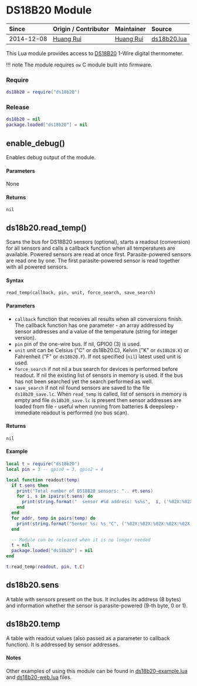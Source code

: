 # DS18B20 Module
| Since  | Origin / Contributor  | Maintainer  | Source  |
| :----- | :-------------------- | :---------- | :------ |
| 2014-12-08 | [Huang Rui](https://github.com/vowstar) | [Huang Rui](https://github.com/vowstar) | [ds18b20.lua](../../../lua_modules/ds18b20/ds18b20.lua) |

This Lua module provides access to [DS18B20](https://datasheets.maximintegrated.com/en/ds/DS18B20.pdf) 1-Wire digital thermometer.

!!! note
	The module requires `ow` C module built into firmware.

### Require
```lua
ds18b20 = require("ds18b20")
```

### Release
```lua
ds18b20 = nil
package.loaded["ds18b20"] = nil
```

## enable_debug()
Enables debug output of the module.

#### Parameters
None

#### Returns
`nil`

## ds18b20.read_temp()
Scans the bus for DS18B20 sensors (optional), starts a readout (conversion) for all sensors and calls a callback function when all temperatures are available. Powered sensors are read at once first. Parasite-powered sensors are read one by one. The first parasite-powered sensor is read together with all powered sensors.

#### Syntax
`read_temp(callback, pin, unit, force_search, save_search)`

#### Parameters
- `callback` function that receives all results when all conversions finish. The callback function has one parameter - an array addressed by sensor addresses and a value of the temperature (string for integer version).
- `pin` pin of the one-wire bus. If nil, GPIO0 (3) is used.
- `unit` unit can be Celsius ("C" or ds18b20.C), Kelvin ("K" or `ds18b20.K`) or Fahrenheit ("F" or `ds18b20.F`). If not specified (`nil`) latest used unit is used.
- `force_search` if not nil a bus search for devices is performed before readout. If nil the existing list of sensors in memory is used. If the bus has not been searched yet the search performed as well.
- `save_search` if not nil found sensors are saved to the file `ds18b20_save.lc`. When `read_temp` is called, list of sensors in memory is empty and file `ds18b20_save.lc` is present then sensor addresses are loaded from file - useful when running from batteries & deepsleep - immediate readout is performed (no bus scan).

#### Returns
`nil`

#### Example
```lua
local t = require("ds18b20")
local pin = 3 -- gpio0 = 3, gpio2 = 4

local function readout(temp)
  if t.sens then
    print("Total number of DS18B20 sensors: ".. #t.sens)
    for i, s in ipairs(t.sens) do
      print(string.format("  sensor #%d address: %s%s",  i, ('%02X:%02X:%02X:%02X:%02X:%02X:%02X:%02X'):format(s:byte(1,8)), s:byte(9) == 1 and " (parasite)" or ""))
    end
  end
  for addr, temp in pairs(temp) do
    print(string.format("Sensor %s: %s °C", ('%02X:%02X:%02X:%02X:%02X:%02X:%02X:%02X'):format(addr:byte(1,8)), temp))
  end

  -- Module can be released when it is no longer needed
  t = nil
  package.loaded["ds18b20"] = nil
end

t:read_temp(readout, pin, t.C)
```

## ds18b20.sens
A table with sensors present on the bus. It includes its address (8 bytes) and information whether the sensor is parasite-powered (9-th byte, 0 or 1).

## ds18b20.temp
A table with readout values (also passed as a parameter to callback function). It is addressed by sensor addresses.

#### Notes
Other examples of using this module can be found in [ds18b20-example.lua](../../../lua_modules/ds18b20/ds18b20-example.lua) and [ds18b20-web.lua](../../../lua_modules/ds18b20/ds18b20-web.lua) files.